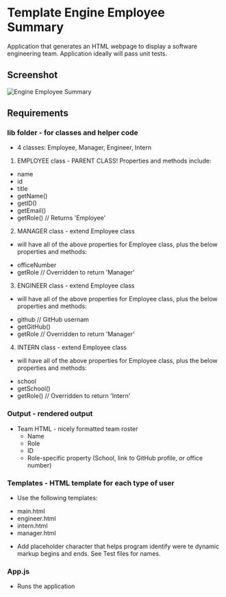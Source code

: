 # Template Engine Employee Summary
Application that generates an HTML webpage to display a software engineering team.  Application ideally will pass unit tests.

## Screenshot
![Engine Employee Summary](myteam.png)

## Requirements

### lib folder - for classes and helper code
- 4 classes: Employee, Manager, Engineer, Intern

1. EMPLOYEE class - PARENT CLASS! Properties and methods include:
 * name
 * id
 * title
 * getName()
 * getID()
 * getEmail()
 * getRole() // Returns 'Employee'
 
2. MANAGER class - extend Employee class
 * will have all of the above properties for Employee class, plus the below properties and methods:
  + officeNumber
  + getRole // Overridden to return 'Manager'

3. ENGINEER class - extend Employee class
 * will have all of the above properties for Employee class, plus the below properties and methods:
  + github // GitHub usernam
  + getGitHub()
  + getRole // Overridden to return 'Manager'

4. INTERN class - extend Employee class
 * will have all of the above properties for Employee class, plus the below properties and methods:
  + school
  + getSchool()
  + getRole() // Overridden to return 'Intern'

### Output - rendered output
 * Team HTML - nicely formatted team roster
   + Name
   + Role
   + ID
   + Role-specific property (School, link to GitHub profile, or office number)

### Templates - HTML template for each type of user
 * Use the following templates:
  + main.html
  + engineer.html
  + intern.html
  + manager.html
 * Add placeholder character that helps program identify were te dynamic markup begins and ends.  See Test files for names.

### App.js
 * Runs the application



